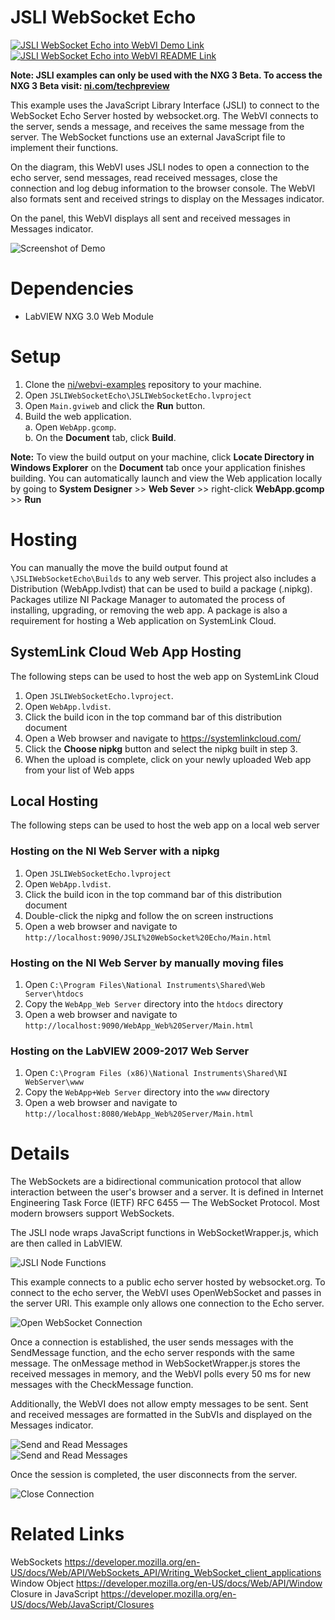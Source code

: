 # JSLI WebSocket Echo
[![JSLI WebSocket Echo into WebVI Demo Link](https://img.shields.io/badge/Details-Demo_Link-green.svg)](https://ni.github.io/webvi-examples/JSLIWebSocketEcho/Builds/WebApp_Web%20Server/Main.html)
[![JSLI WebSocket Echo into WebVI README Link](https://img.shields.io/badge/Details-README_Link-orange.svg)](https://github.com/ni/webvi-examples/tree/master/JSLIWebSocketEcho)

**Note: JSLI examples can only be used with the NXG 3 Beta. To access the NXG 3 Beta visit: [ni.com/techpreview](https://ni.com/techpreview)**

This example uses the JavaScript Library Interface (JSLI) to connect to the WebSocket Echo Server hosted by websocket.org. The WebVI connects to the server, sends a message, and receives the same message from the server. The WebSocket functions use an external JavaScript file to implement their functions. 

On the diagram, this WebVI uses JSLI nodes to open a connection to the echo server, send messages, read received messages, close the connection and log debug information to the browser console. The WebVI also formats sent and received strings to display on the Messages indicator.

On the panel, this WebVI displays all sent and received messages in Messages indicator.

![Screenshot of Demo](https://ni.github.io/webvi-examples/JSLIWebSocketEcho/Screenshot.gif)

# Dependencies
- LabVIEW NXG 3.0 Web Module

# Setup
1. Clone the [ni/webvi-examples](https://github.com/ni/webvi-examples) repository to your machine.
2. Open `JSLIWebSocketEcho\JSLIWebSocketEcho.lvproject`
3. Open `Main.gviweb` and click the **Run** button.
4. Build the web application.  
  a. Open `WebApp.gcomp`.  
  b. On the **Document** tab, click **Build**.

**Note:** To view the build output on your machine, click **Locate Directory in Windows Explorer** on the **Document** tab once your application finishes building. You can automatically launch and view the Web application locally by going to **System Designer** >> **Web Sever** >> right-click **WebApp.gcomp** >> **Run**

# Hosting
You can manually the move the build output found at `\JSLIWebSocketEcho\Builds` to any web server. This project also includes a Distribution (WebApp.lvdist) that can be used to build a package (.nipkg). Packages utilize NI Package Manager to automated the process of installing, upgrading, or removing the web app. A package is also a requirement for hosting a Web application on SystemLink Cloud.

## SystemLink Cloud Web App Hosting
The following steps can be used to host the web app on SystemLink Cloud
1. Open `JSLIWebSocketEcho.lvproject`.
2. Open `WebApp.lvdist`.
3. Click the build icon in the top command bar of this distribution document
4. Open a Web browser and navigate to https://systemlinkcloud.com/
5. Click the **Choose nipkg** button and select the nipkg built in step 3.
6. When the upload is complete, click on your newly uploaded Web app from your list of Web apps

## Local Hosting
The following steps can be used to host the web app on a local web server
### Hosting on the NI Web Server with a nipkg
1. Open `JSLIWebSocketEcho.lvproject`
2. Open `WebApp.lvdist`.
3. Click the build icon in the top command bar of this distribution document
4. Double-click the nipkg and follow the on screen instructions
5. Open a web browser and navigate to `http://localhost:9090/JSLI%20WebSocket%20Echo/Main.html`

### Hosting on the NI Web Server by manually moving files
1. Open `C:\Program Files\National Instruments\Shared\Web Server\htdocs`
2. Copy the `WebApp_Web Server` directory into the `htdocs` directory
3. Open a web browser and navigate to `http://localhost:9090/WebApp_Web%20Server/Main.html`

### Hosting on the LabVIEW 2009-2017 Web Server
1. Open `C:\Program Files (x86)\National Instruments\Shared\NI WebServer\www`
2. Copy the `WebApp+Web Server` directory into the `www` directory
3. Open a web browser and navigate to `http://localhost:8080/WebApp_Web%20Server/Main.html`

# Details
The WebSockets are a bidirectional communication protocol that allow interaction between the user's browser and a server. It is defined in Internet Engineering Task Force (IETF) RFC 6455 — The WebSocket Protocol. Most modern browsers support WebSockets.

The JSLI node wraps JavaScript functions in WebSocketWrapper.js, which are then called in LabVIEW.  

![JSLI Node Functions](img/JSLI_WS.png)

This example connects to a public echo server hosted by websocket.org. To connect to the echo server, the WebVI uses OpenWebSocket and passes in the server URI. This example only allows one connection to the Echo server.

![Open WebSocket Connection](img/Open_WS.png)

Once a connection is established, the user sends messages with the SendMessage function, and the echo server responds with the same message. The onMessage method in WebSocketWrapper.js stores the received messages in memory, and the WebVI polls every 50 ms for new messages with the CheckMessage function.

Additionally, the WebVI does not allow empty messages to be sent. Sent and received messages are formatted in the SubVIs and displayed on the Messages indicator.

![Send and Read Messages](img/Send.png)  
![Send and Read Messages](img/Read.png)

Once the session is completed, the user disconnects from the server.

![Close Connection](img/Close.png)


# Related Links
WebSockets https://developer.mozilla.org/en-US/docs/Web/API/WebSockets_API/Writing_WebSocket_client_applications <br />
Window Object https://developer.mozilla.org/en-US/docs/Web/API/Window <br />
Closure in JavaScript https://developer.mozilla.org/en-US/docs/Web/JavaScript/Closures <br />
